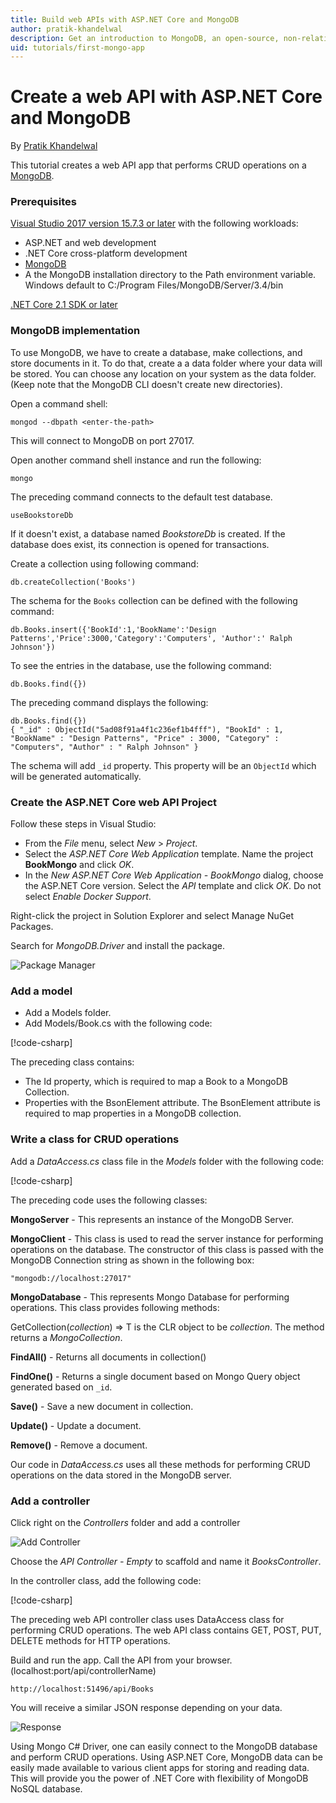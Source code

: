 ```yaml
---
title: Build web APIs with ASP.NET Core and MongoDB
author: pratik-khandelwal
description: Get an introduction to MongoDB, an open-source, non-relational database and how to build web APIs using MongoDB and ASP.NET Core.
uid: tutorials/first-mongo-app
---
```

# Create a web API with ASP.NET Core and MongoDB

By [Pratik Khandelwal](https://twitter.com/K2Prk)

This tutorial creates a web API app that performs CRUD operations on a [MongoDB](https://www.mongodb.com/what-is-mongodb).

### Prerequisites

[Visual Studio 2017 version 15.7.3 or later](https://visualstudio.microsoft.com/downloads/) with the following workloads:

* ASP.NET and web development
* .NET Core cross-platform development
* [MongoDB](https://www.mongodb.com/what-is-mongodb)
* A the MongoDB installation directory to the Path environment variable. Windows default to C:/Program Files/MongoDB/Server/3.4/bin

[.NET Core 2.1 SDK or later](https://www.microsoft.com/net/download)

### MongoDB implementation

To use MongoDB, we have to create a database, make collections, and store documents in it. To do that, create a a data folder where your data will be stored. You can choose any location on your system as the data folder. (Keep note that the MongoDB CLI doesn't create new directories).

Open a command shell:

```console
mongod --dbpath <enter-the-path>
```

This will connect to MongoDB on port 27017.

Open another command shell instance and run the following:	

```console
mongo
```

The preceding command connects to the default test database.

```console
useBookstoreDb
```

If it doesn't exist, a database named *BookstoreDb* is created. If the database does exist, its connection is opened for transactions.

Create a collection using following command:

```console
db.createCollection('Books')
```

The schema for the `Books` collection can be defined with the following command:

```console
db.Books.insert({'BookId':1,'BookName':'Design Patterns','Price':3000,'Category':'Computers', 'Author':' Ralph Johnson'})
```

To see the entries in the database, use the following command:

```console
db.Books.find({})
```

The preceding command displays the following:

```console
db.Books.find({})
{ "_id" : ObjectId("5ad08f91a4f1c236ef1b4fff"), "BookId" : 1, "BookName" : "Design Patterns", "Price" : 3000, "Category" : "Computers", "Author" : " Ralph Johnson" }
```

The schema will add `_id` property. This property will be an `ObjectId` which will be generated automatically.

### Create the ASP.NET Core web API Project

Follow these steps in Visual Studio:

* From the *File* menu, select *New* > *Project*.
* Select the *ASP.NET Core Web Application* template. Name the project **BookMongo** and click *OK*.
* In the *New ASP.NET Core Web Application - BookMongo* dialog, choose the ASP.NET Core version. Select the *API* template and click *OK*. Do not select *Enable Docker Support*.

Right-click the project in Solution Explorer and select Manage NuGet Packages.

Search for *MongoDB.Driver* and install the package.

![Package Manager](~/tutorials/first-mongo-app/_static/MongoDriver.png)

### Add a model

* Add a Models folder.
* Add Models/Book.cs with the following code:

[!code-csharp[](~/tutorials/first-mongo-app/sample/BookstoreAPI/Models/Book.cs?name=snippet_1)]

The preceding class contains:

* The Id property, which is required to map a Book to a MongoDB Collection.
* Properties with the BsonElement attribute. The BsonElement attribute is required to map properties in a MongoDB collection.

### Write a class for CRUD operations

Add a *DataAccess.cs* class file in the *Models* folder with the following code:

[!code-csharp[](~/tutorials/first-mongo-app/sample/BookstoreAPI/Models/DataAccess.cs?name=snippet_1)]

The preceding code uses the following classes:

**MongoServer** - This represents an instance of the MongoDB Server.

**MongoClient** - This class is used to read the server instance for performing operations on the database. The constructor of this class is passed with the MongoDB Connection string as shown in the following box:

```console
"mongodb://localhost:27017"
```

**MongoDatabase** - This represents Mongo Database for performing operations. This class provides following methods:

GetCollection<T>(*collection*) => T is the CLR object to be *collection*. The method returns a *MongoCollection*.

**FindAll()** - Returns all documents in collection()

**FindOne()** - Returns a single document based on Mongo Query object generated based on `_id`.

**Save()** - Save a new document in collection.

**Update()** - Update a document.

**Remove()** - Remove a document.

Our code in *DataAccess.cs* uses all these methods for performing CRUD operations on the data stored in the MongoDB server.

### Add a controller

Click right on the *Controllers* folder and add a controller

![Add Controller](~/tutorials/first-mongo-app/_static/addController.png)

Choose the *API Controller - Empty* to scaffold and name it *BooksController*.

In the controller class, add the following code:

[!code-csharp[](~/tutorials/first-mongo-app/sample/BookstoreAPI/Controllers/BooksController.cs?name=snippet_1)]

The preceding web API controller class uses DataAccess class for performing CRUD operations. The web API class contains GET, POST, PUT, DELETE methods for HTTP operations.

Build and run the app. Call the API from your browser. 
(localhost:port/api/controllerName)

```console
http://localhost:51496/api/Books
```

You will receive a similar JSON response depending on your data.

![Response](~/tutorials/first-mongo-app/_static/jsonResponse.png)

Using Mongo C# Driver, one can easily connect to the MongoDB database and perform CRUD operations. Using ASP.NET Core, MongoDB data can be easily made available to various client apps for storing and reading data. This will provide you the power of .NET Core with flexibility of MongoDB NoSQL database.

